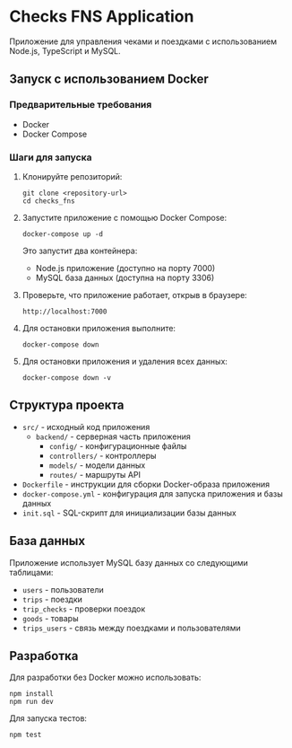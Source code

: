 # Checks FNS Application

Приложение для управления чеками и поездками с использованием Node.js, TypeScript и MySQL.

## Запуск с использованием Docker

### Предварительные требования

- Docker
- Docker Compose

### Шаги для запуска

1. Клонируйте репозиторий:
   ```
   git clone <repository-url>
   cd checks_fns
   ```

2. Запустите приложение с помощью Docker Compose:
   ```
   docker-compose up -d
   ```

   Это запустит два контейнера:
   - Node.js приложение (доступно на порту 7000)
   - MySQL база данных (доступна на порту 3306)

3. Проверьте, что приложение работает, открыв в браузере:
   ```
   http://localhost:7000
   ```

4. Для остановки приложения выполните:
   ```
   docker-compose down
   ```

5. Для остановки приложения и удаления всех данных:
   ```
   docker-compose down -v
   ```

## Структура проекта

- `src/` - исходный код приложения
  - `backend/` - серверная часть приложения
    - `config/` - конфигурационные файлы
    - `controllers/` - контроллеры
    - `models/` - модели данных
    - `routes/` - маршруты API
- `Dockerfile` - инструкции для сборки Docker-образа приложения
- `docker-compose.yml` - конфигурация для запуска приложения и базы данных
- `init.sql` - SQL-скрипт для инициализации базы данных

## База данных

Приложение использует MySQL базу данных со следующими таблицами:
- `users` - пользователи
- `trips` - поездки
- `trip_checks` - проверки поездок
- `goods` - товары
- `trips_users` - связь между поездками и пользователями

## Разработка

Для разработки без Docker можно использовать:

```
npm install
npm run dev
```

Для запуска тестов:

```
npm test
```
